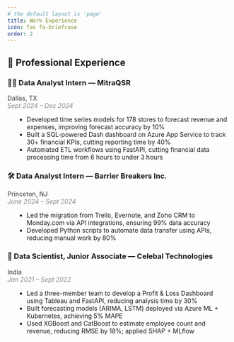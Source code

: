 ```yaml
---
# the default layout is 'page'
title: Work Experience
icon: fas fa-briefcase
order: 2
---
```


<style>
.job-entry {
  margin-bottom: 35px;
}
.job-title {
  font-weight: 600;
  font-size: 18px;
}
.job-company {
  font-weight: 500;
  color: #555;
}
.job-duration {
  font-style: italic;
  font-size: 14px;
  color: #888;
  margin-bottom: 10px;
}
.job-bullets {
  margin-left: 20px;
}
</style>

## 💼 Professional Experience

### 👨‍💻 Data Analyst Intern — MitraQSR
<div class="job-company">Dallas, TX</div>
<div class="job-duration">Sept 2024 – Dec 2024</div>
<ul class="job-bullets">
  <li>Developed time series models for 178 stores to forecast revenue and expenses, improving forecast accuracy by 10%</li>
  <li>Built a SQL-powered Dash dashboard on Azure App Service to track 30+ financial KPIs, cutting reporting time by 40%</li>
  <li>Automated ETL workflows using FastAPI, cutting financial data processing time from 6 hours to under 3 hours</li>
</ul>

### 🛠️ Data Analyst Intern — Barrier Breakers Inc.
<div class="job-company">Princeton, NJ</div>
<div class="job-duration">June 2024 – Sept 2024</div>
<ul class="job-bullets">
  <li>Led the migration from Trello, Evernote, and Zoho CRM to Monday.com via API integrations, ensuring 99% data accuracy</li>
  <li>Developed Python scripts to automate data transfer using APIs, reducing manual work by 80%</li>
</ul>

### 🧠 Data Scientist, Junior Associate — Celebal Technologies
<div class="job-company">India</div>
<div class="job-duration">Jan 2021 – Sept 2022</div>
<ul class="job-bullets">
  <li>Led a three-member team to develop a Profit & Loss Dashboard using Tableau and FastAPI, reducing analysis time by 30%</li>
  <li>Built forecasting models (ARIMA, LSTM) deployed via Azure ML + Kubernetes, achieving 5% MAPE</li>
  <li>Used XGBoost and CatBoost to estimate employee count and revenue, reducing RMSE by 18%; applied SHAP + MLflow</li>
</ul>
